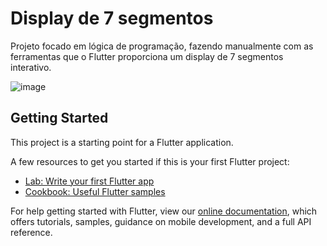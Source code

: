 # Display de 7 segmentos

Projeto focado em lógica de programação, fazendo manualmente com as ferramentas que o Flutter proporciona um display de 7 segmentos interativo.

![image](https://user-images.githubusercontent.com/86531099/128583274-fd1921e6-85e4-46c7-9cb7-b3b6489f6d3d.png)


## Getting Started

This project is a starting point for a Flutter application.

A few resources to get you started if this is your first Flutter project:

- [Lab: Write your first Flutter app](https://flutter.dev/docs/get-started/codelab)
- [Cookbook: Useful Flutter samples](https://flutter.dev/docs/cookbook)

For help getting started with Flutter, view our
[online documentation](https://flutter.dev/docs), which offers tutorials,
samples, guidance on mobile development, and a full API reference.
